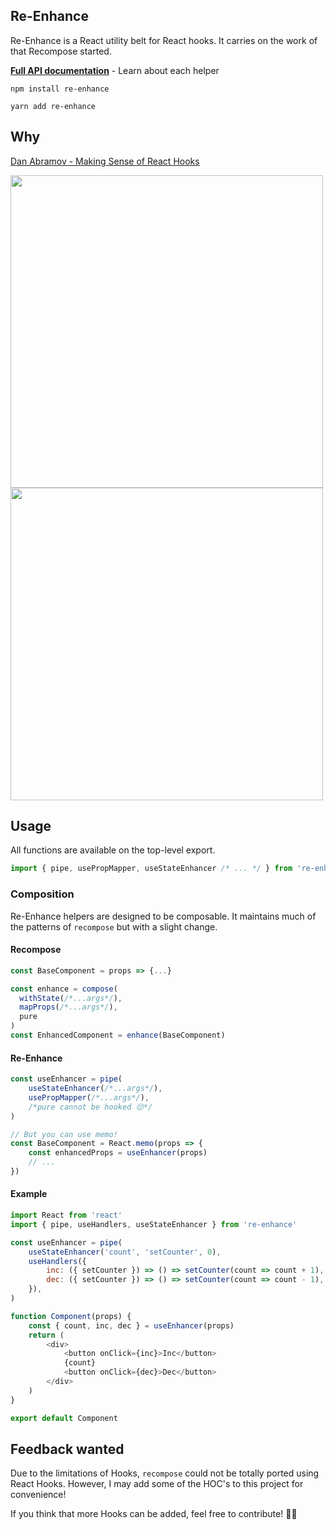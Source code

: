 ## Re-Enhance

Re-Enhance is a React utility belt for React hooks. It carries on the work of that Recompose started.

[**Full API documentation**](docs/API.md) - Learn about each helper

```
npm install re-enhance
```

```
yarn add re-enhance
```

## Why

[Dan Abramov - Making Sense of React Hooks](https://dev.to/dan_abramov/making-sense-of-react-hooks-2eib)

<p>
  <img src="https://i.imgur.com/02HCPy6.png" height="500" width="auto" />
  <img src="https://i.imgur.com/IxcHEEq.png" height="500" width="auto"/>
</p>

## Usage

All functions are available on the top-level export.

```js
import { pipe, usePropMapper, useStateEnhancer /* ... */ } from 're-enhance'
```

### Composition

Re-Enhance helpers are designed to be composable. It maintains much of the patterns of `recompose` but with a slight change.

#### Recompose

```js
const BaseComponent = props => {...}

const enhance = compose(
  withState(/*...args*/),
  mapProps(/*...args*/),
  pure
)
const EnhancedComponent = enhance(BaseComponent)
```

#### Re-Enhance

```js
const useEnhancer = pipe(
    useStateEnhancer(/*...args*/),
    usePropMapper(/*...args*/),
    /*pure cannot be hooked 😔*/
)

// But you can use memo!
const BaseComponent = React.memo(props => {
    const enhancedProps = useEnhancer(props)
    // ...
})
```

#### Example

```js
import React from 'react'
import { pipe, useHandlers, useStateEnhancer } from 're-enhance'

const useEnhancer = pipe(
    useStateEnhancer('count', 'setCounter', 0),
    useHandlers({
        inc: ({ setCounter }) => () => setCounter(count => count + 1),
        dec: ({ setCounter }) => () => setCounter(count => count - 1),
    }),
)

function Component(props) {
    const { count, inc, dec } = useEnhancer(props)
    return (
        <div>
            <button onClick={inc}>Inc</button>
            {count}
            <button onClick={dec}>Dec</button>
        </div>
    )
}

export default Component
```

## Feedback wanted

Due to the limitations of Hooks, `recompose` could not be totally ported using React Hooks. However, I may add some of the HOC's to this project for convenience!

If you think that more Hooks can be added, feel free to contribute! 🎉🎉
